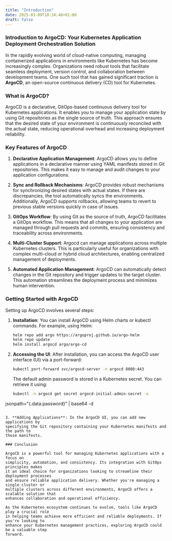 ```yaml
---
title: "Introduction"
date: 2025-03-09T10:34:48+01:00
draft: false
---
```


### Introduction to ArgoCD: Your Kubernetes Application Deployment Orchestration Solution

In the rapidly evolving world of cloud-native computing, managing containerized
applications in environments like Kubernetes has become increasingly complex.
Organizations need robust tools that facilitate seamless deployment, version control,
and collaboration between development teams. One such tool that has gained significant
traction is **ArgoCD**, an open-source continuous delivery (CD) tool for Kubernetes.

### What is ArgoCD?

ArgoCD is a declarative, GitOps-based continuous delivery tool for Kubernetes
applications. It enables you to manage your application state by using Git repositories
as the single source of truth. This approach ensures that the desired state of your
environment is continuously reconciled with the actual state, reducing operational
overhead and increasing deployment reliability.

### Key Features of ArgoCD

1. **Declarative Application Management**: ArgoCD allows you to define applications in
a declarative manner using YAML manifests stored in Git repositories. This makes it
easy to manage and audit changes to your application configurations.

2. **Sync and Rollback Mechanisms**: ArgoCD provides robust mechanisms for
synchronizing desired states with actual states. If there are discrepancies, the tool
automatically syncs the environments. Additionally, ArgoCD supports rollbacks, allowing
teams to revert to previous stable versions quickly in case of issues.

3. **GitOps Workflow**: By using Git as the source of truth, ArgoCD facilitates a
GitOps workflow. This means that all changes to your application are managed through
pull requests and commits, ensuring consistency and traceability across environments.

4. **Multi-Cluster Support**: Argocd can manage applications across multiple Kubernetes
clusters. This is particularly useful for organizations with complex multi-cloud or
hybrid cloud architectures, enabling centralized management of deployments.

5. **Automated Application Management**: ArgoCD can automatically detect changes in the
Git repository and trigger updates to the target cluster. This automation streamlines
the deployment process and minimizes human intervention.

### Getting Started with ArgoCD

Setting up ArgoCD involves several steps:

1. **Installation**: You can install ArgoCD using Helm charts or kubectl commands. For
example, using Helm:
   ```bash
   helm repo add argo https://argoproj.github.io/argo-helm
   helm repo update
   helm install argocd argo/argo-cd
   ```

2. **Accessing the UI**: After installation, you can access the ArgoCD user interface
(UI) via a port-forward:
   ```bash
   kubectl port-forward svc/argocd-server -n argocd 8080:443
   ```
   The default admin password is stored in a Kubernetes secret. You can retrieve it
using:
   ```bash
   kubectl -n argocd get secret argocd-initial-admin-secret -o
jsonpath="{.data.password}" | base64 -d
   ```

3. **Adding Applications**: In the ArgoCD UI, you can add new applications by
specifying the Git repository containing your Kubernetes manifests and the path to
those manifests.

### Conclusion

ArgoCD is a powerful tool for managing Kubernetes applications with a focus on
simplicity, automation, and consistency. Its integration with GitOps principles makes
it an ideal choice for organizations looking to streamline their deployment processes
and ensure reliable application delivery. Whether you're managing a single cluster or
multiple clusters across different environments, ArgoCD offers a scalable solution that
enhances collaboration and operational efficiency.

As the Kubernetes ecosystem continues to evolve, tools like ArgoCD play a crucial role
in helping teams achieve more efficient and reliable deployments. If you're looking to
enhance your Kubernetes management practices, exploring ArgoCD could be a valuable step
forward.

